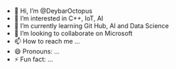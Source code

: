 - 👋 Hi, I’m @DeybarOctopus
- 👀 I’m interested in C++, IoT, AI
- 🌱 I’m currently learning Git Hub, AI and Data Science
- 💞️ I’m looking to collaborate on Microsoft
- 📫 How to reach me ...
- 😄 Pronouns: ...
- ⚡ Fun fact: ...

<!---
DeybarOptopus/DeybarOptopus is a ✨ special ✨ repository because its `README.md` (this file) appears on your GitHub profile.
You can click the Preview link to take a look at your changes.
--->
